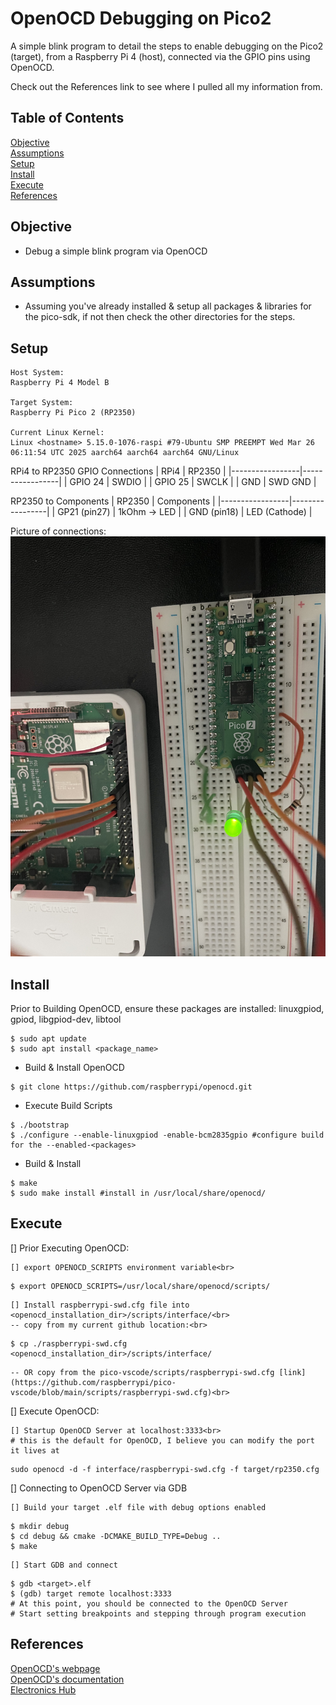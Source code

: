 # OpenOCD Debugging on Pico2

A simple blink program to detail the steps to enable debugging on the Pico2 (target), from a Raspberry Pi 4 (host), connected via the GPIO pins using OpenOCD.

Check out the References link to see where I pulled all my information from.

## Table of Contents

[Objective](#objective)<br>
[Assumptions](#assumptions)<br>
[Setup](#setup)<br>
[Install](#install)<br>
[Execute](#execute)<br>
[References](#references)<br>

## Objective
- Debug a simple blink program via OpenOCD

## Assumptions
- Assuming you've already installed & setup all packages & libraries for the pico-sdk, if not then check the other directories for the steps.

## Setup
```
Host System:
Raspberry Pi 4 Model B

Target System:
Raspberry Pi Pico 2 (RP2350)

Current Linux Kernel:
Linux <hostname> 5.15.0-1076-raspi #79-Ubuntu SMP PREEMPT Wed Mar 26 06:11:54 UTC 2025 aarch64 aarch64 aarch64 GNU/Linux
```

RPi4 to RP2350 GPIO Connections
|      RPi4       |      RP2350     |
|-----------------|-----------------|
| GPIO 24         | SWDIO           |
| GPIO 25         | SWCLK           |
| GND             | SWD GND         |


RP2350 to Components
|     RP2350      |   Components    |
|-----------------|-----------------|
| GP21 (pin27)    | 1kOhm -> LED    |
| GND  (pin18)    | LED (Cathode)   |


Picture of connections:
![RPi4 connected to RP2350](images/swd_gpio_connections.JPG)

## Install
Prior to Building OpenOCD, ensure these packages are installed: linuxgpiod, gpiod, libgpiod-dev, libtool<br>

```
$ sudo apt update
$ sudo apt install <package_name>
```

- Build & Install OpenOCD<br>
```
$ git clone https://github.com/raspberrypi/openocd.git
```

- Execute Build Scripts
```
$ ./bootstrap
$ ./configure --enable-linuxgpiod -enable-bcm2835gpio #configure build for the --enabled-<packages>
```

- Build & Install
```
$ make
$ sudo make install #install in /usr/local/share/openocd/
```

## Execute
[] Prior Executing OpenOCD:<br>

    [] export OPENOCD_SCRIPTS environment variable<br>
```
$ export OPENOCD_SCRIPTS=/usr/local/share/openocd/scripts/
```

    [] Install raspberrypi-swd.cfg file into <openocd_installation_dir>/scripts/interface/<br>
    -- copy from my current github location:<br>
```
$ cp ./raspberrypi-swd.cfg <openocd_installation_dir>/scripts/interface/
```

    -- OR copy from the pico-vscode/scripts/raspberrypi-swd.cfg [link](https://github.com/raspberrypi/pico-vscode/blob/main/scripts/raspberrypi-swd.cfg)<br>

[] Execute OpenOCD:<br>

    [] Startup OpenOCD Server at localhost:3333<br>
    # this is the default for OpenOCD, I believe you can modify the port it lives at
```
sudo openocd -d -f interface/raspberrypi-swd.cfg -f target/rp2350.cfg
```

[] Connecting to OpenOCD Server via GDB

    [] Build your target .elf file with debug options enabled
```
$ mkdir debug
$ cd debug && cmake -DCMAKE_BUILD_TYPE=Debug ..
$ make
```

    [] Start GDB and connect
```
$ gdb <target>.elf
$ (gdb) target remote localhost:3333
# At this point, you should be connected to the OpenOCD Server
# Start setting breakpoints and stepping through program execution
```

## References
[OpenOCD's webpage](https://openocd.org/)<br>
[OpenOCD's documentation](https://openocd.org/doc/html/index.html#toc-Running-1)<br>
[Electronics Hub](https://www.electronicshub.org/programming-raspberry-pi-pico-with-swd/)<br>
